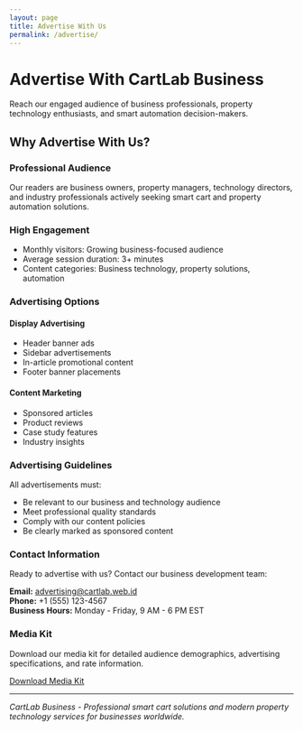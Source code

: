 ```yaml
---
layout: page
title: Advertise With Us
permalink: /advertise/
---
```


# Advertise With CartLab Business

Reach our engaged audience of business professionals, property technology enthusiasts, and smart automation decision-makers.

## Why Advertise With Us?

### Professional Audience
Our readers are business owners, property managers, technology directors, and industry professionals actively seeking smart cart and property automation solutions.

### High Engagement
- Monthly visitors: Growing business-focused audience
- Average session duration: 3+ minutes
- Content categories: Business technology, property solutions, automation

### Advertising Options

#### Display Advertising
- Header banner ads
- Sidebar advertisements  
- In-article promotional content
- Footer banner placements

#### Content Marketing
- Sponsored articles
- Product reviews
- Case study features
- Industry insights

### Advertising Guidelines

All advertisements must:
- Be relevant to our business and technology audience
- Meet professional quality standards
- Comply with our content policies
- Be clearly marked as sponsored content

### Contact Information

Ready to advertise with us? Contact our business development team:

**Email:** advertising@cartlab.web.id  
**Phone:** +1 (555) 123-4567  
**Business Hours:** Monday - Friday, 9 AM - 6 PM EST

### Media Kit

Download our media kit for detailed audience demographics, advertising specifications, and rate information.

[Download Media Kit](#)

---

*CartLab Business - Professional smart cart solutions and modern property technology services for businesses worldwide.*